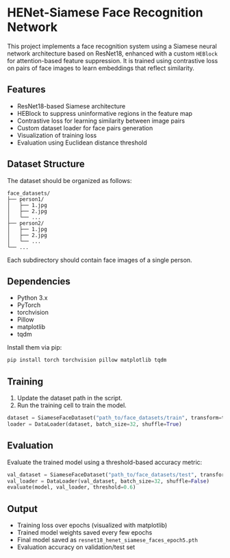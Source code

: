 # HENet-Siamese Face Recognition Network

This project implements a face recognition system using a Siamese neural network architecture based on ResNet18, enhanced with a custom `HEBlock` for attention-based feature suppression. It is trained using contrastive loss on pairs of face images to learn embeddings that reflect similarity.

## Features

- ResNet18-based Siamese architecture
- HEBlock to suppress uninformative regions in the feature map
- Contrastive loss for learning similarity between image pairs
- Custom dataset loader for face pairs generation
- Visualization of training loss
- Evaluation using Euclidean distance threshold

## Dataset Structure

The dataset should be organized as follows:

```
face_datasets/
├── person1/
│   ├── 1.jpg
│   ├── 2.jpg
│   └── ...
├── person2/
│   ├── 1.jpg
│   ├── 2.jpg
│   └── ...
└── ...
```

Each subdirectory should contain face images of a single person.

## Dependencies

- Python 3.x
- PyTorch
- torchvision
- Pillow
- matplotlib
- tqdm

Install them via pip:

```bash
pip install torch torchvision pillow matplotlib tqdm
```

## Training

1. Update the dataset path in the script.
2. Run the training cell to train the model.

```python
dataset = SiameseFaceDataset("path_to/face_datasets/train", transform=transform)
loader = DataLoader(dataset, batch_size=32, shuffle=True)
```

## Evaluation

Evaluate the trained model using a threshold-based accuracy metric:

```python
val_dataset = SiameseFaceDataset("path_to/face_datasets/test", transform=transform)
val_loader = DataLoader(val_dataset, batch_size=32, shuffle=False)
evaluate(model, val_loader, threshold=0.6)
```

## Output

- Training loss over epochs (visualized with matplotlib)
- Trained model weights saved every few epochs
- Final model saved as `resnet18_henet_siamese_faces_epoch5.pth`
- Evaluation accuracy on validation/test set



